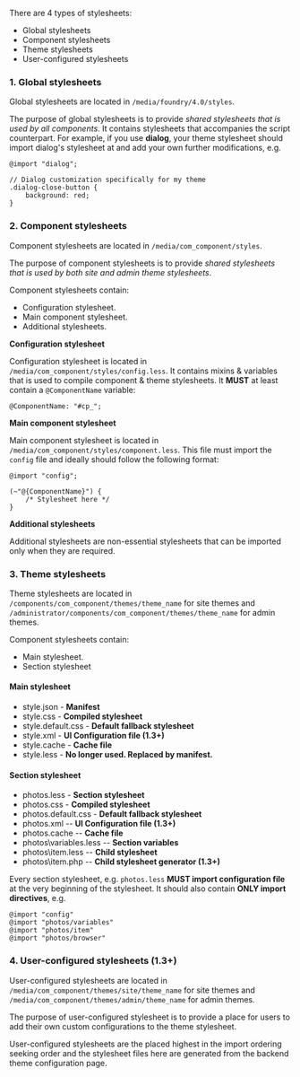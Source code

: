 There are 4 types of stylesheets:

* Global stylesheets
* Component stylesheets
* Theme stylesheets
* User-configured stylesheets

### 1. Global stylesheets

Global stylesheets are located in `/media/foundry/4.0/styles`.

The purpose of global stylesheets is to provide _shared stylesheets that is used by all components_. It contains stylesheets that accompanies the script counterpart. For example, if you use **dialog**, your theme stylesheet should import dialog's stylesheet at and add your own further modifications, e.g.

```
@import "dialog";

// Dialog customization specifically for my theme
.dialog-close-button {
    background: red;
}
```

### 2. Component stylesheets

Component stylesheets are located in `/media/com_component/styles`.

The purpose of component stylesheets is to provide _shared stylesheets that is used by both site and admin theme stylesheets_.

Component stylesheets contain:

* Configuration stylesheet.
* Main component stylesheet.
* Additional stylesheets.

**Configuration stylesheet**

Configuration stylesheet is located in `/media/com_component/styles/config.less`. It contains mixins & variables that is used to compile component & theme stylesheets. It **MUST** at least contain a `@ComponentName` variable:

```
@ComponentName: "#cp_";
```

**Main component stylesheet**

Main component stylesheet is located in `/media/com_component/styles/component.less`. This file must import the `config` file and ideally should follow the following format:

```
@import "config";

(~"@{ComponentName}") {
    /* Stylesheet here */
}
```

**Additional stylesheets**

Additional stylesheets are non-essential stylesheets that can be imported only when they are required.

### 3. Theme stylesheets

Theme stylesheets are located in `/components/com_component/themes/theme_name` for site themes and `/administrator/components/com_component/themes/theme_name` for admin themes.

Component stylesheets contain:

* Main stylesheet.
* Section stylesheet

#### Main stylesheet
- style.json - **Manifest**
- style.css - **Compiled stylesheet**
- style.default.css - **Default fallback stylesheet**
- style.xml - **UI Configuration file (1.3+)**
- style.cache - **Cache file**
- style.less - **No longer used. Replaced by manifest.**

#### Section stylesheet
- photos.less - **Section stylesheet**
- photos.css - **Compiled stylesheet**
- photos.default.css - **Default fallback stylesheet**
- photos.xml -- **UI Configuration file (1.3+)**
- photos.cache -- **Cache file**
- photos\variables.less -- **Section variables**
- photos\item.less -- **Child stylesheet**
- photos\item.php -- **Child stylesheet generator (1.3+)**

Every section stylesheet, e.g. `photos.less` **MUST import configuration file** at the very beginning of the stylesheet. It should also contain **ONLY import directives**, e.g.

```
@import "config"
@import "photos/variables"
@import "photos/item"
@import "photos/browser"
```

### 4. User-configured stylesheets (1.3+)

User-configured stylesheets are located in `/media/com_component/themes/site/theme_name` for site themes and `/media/com_component/themes/admin/theme_name` for admin themes.

The purpose of user-configured stylesheet is to provide a place for users to add their own custom configurations to the theme stylesheet.

User-configured stylesheets are the placed highest in the import ordering seeking order and the stylesheet files here are generated from the backend theme configuration page.